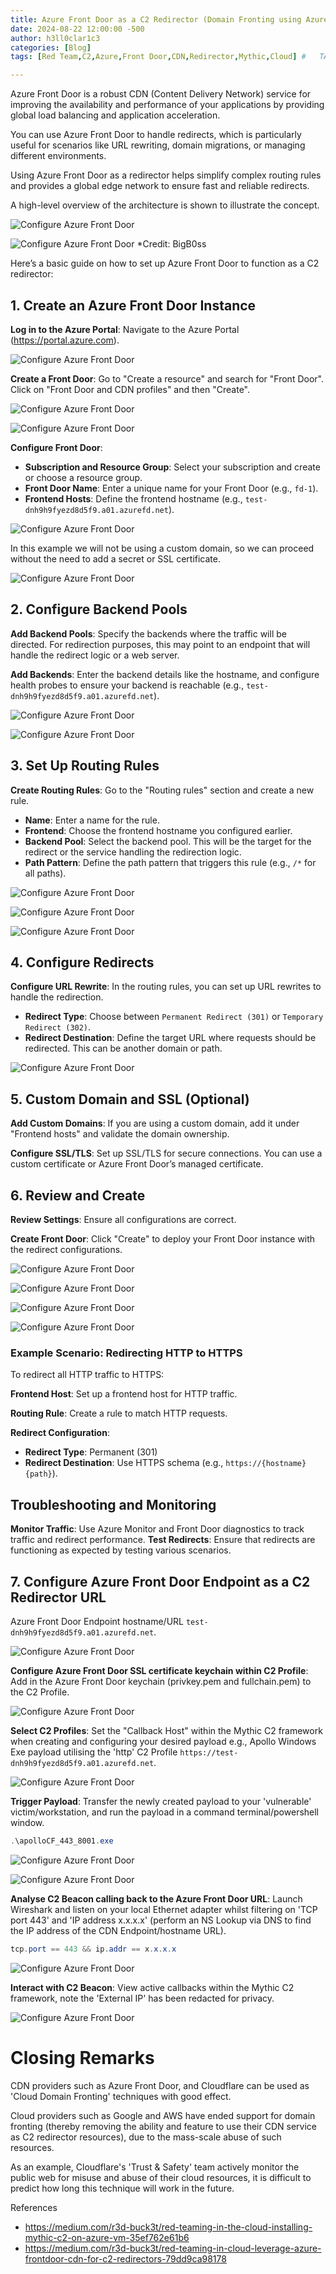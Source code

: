 ```yaml
---
title: Azure Front Door as a C2 Redirector (Domain Fronting using Azure CDN)
date: 2024-08-22 12:00:00 -500
author: h3ll0clar1c3
categories: [Blog]
tags: [Red Team,C2,Azure,Front Door,CDN,Redirector,Mythic,Cloud] #   TAG should always be lowercase

---
```


Azure Front Door is a robust CDN (Content Delivery Network) service for improving the availability and performance of your applications by providing global load balancing and application acceleration. 

You can use Azure Front Door to handle redirects, which is particularly useful for scenarios like URL rewriting, domain migrations, or managing different environments.

Using Azure Front Door as a redirector helps simplify complex routing rules and provides a global edge network to ensure fast and reliable redirects.

A high-level overview of the architecture is shown to illustrate the concept.

![Configure Azure Front Door](/assets/img/32.png)

![Configure Azure Front Door](/assets/img/33.png) 
*Credit: BigB0ss

Here’s a basic guide on how to set up Azure Front Door to function as a C2 redirector:

## 1. **Create an Azure Front Door Instance**

   **Log in to the Azure Portal**: Navigate to the Azure Portal (https://portal.azure.com).

   ![Configure Azure Front Door](/assets/img/10.png)

   **Create a Front Door**: Go to "Create a resource" and search for "Front Door". Click on "Front Door and CDN profiles" and then "Create".

   ![Configure Azure Front Door](/assets/img/11.png)

   ![Configure Azure Front Door](/assets/img/12.png)

   **Configure Front Door**:
   - **Subscription and Resource Group**: Select your subscription and create or choose a resource group.
   - **Front Door Name**: Enter a unique name for your Front Door (e.g., `fd-1`).
   - **Frontend Hosts**: Define the frontend hostname (e.g., `test-dnh9h9fyezd8d5f9.a01.azurefd.net`).
  
  ![Configure Azure Front Door](/assets/img/13.png)

In this example we will not be using a custom domain, so we can proceed without the need to add a secret or SSL certificate.

  ![Configure Azure Front Door](/assets/img/14.png)

## 2. **Configure Backend Pools**

   **Add Backend Pools**: Specify the backends where the traffic will be directed. For redirection purposes, this may point to an endpoint that will handle the redirect logic or a web server.

   **Add Backends**: Enter the backend details like the hostname, and configure health probes to ensure your backend is reachable (e.g., `test-dnh9h9fyezd8d5f9.a01.azurefd.net`).

   ![Configure Azure Front Door](/assets/img/15.png)

   ![Configure Azure Front Door](/assets/img/16.png)

## 3. **Set Up Routing Rules**

   **Create Routing Rules**: Go to the "Routing rules" section and create a new rule.
   - **Name**: Enter a name for the rule.
   - **Frontend**: Choose the frontend hostname you configured earlier.
   - **Backend Pool**: Select the backend pool. This will be the target for the redirect or the service handling the redirection logic.
   - **Path Pattern**: Define the path pattern that triggers this rule (e.g., `/*` for all paths).

 ![Configure Azure Front Door](/assets/img/17.png)

 ![Configure Azure Front Door](/assets/img/18.png)

 ![Configure Azure Front Door](/assets/img/19.png)

## 4. **Configure Redirects**

   **Configure URL Rewrite**: In the routing rules, you can set up URL rewrites to handle the redirection.
   - **Redirect Type**: Choose between `Permanent Redirect (301)` or `Temporary Redirect (302)`.
   - **Redirect Destination**: Define the target URL where requests should be redirected. This can be another domain or path.

 ![Configure Azure Front Door](/assets/img/20.png)

## 5. **Custom Domain and SSL (Optional)**

   **Add Custom Domains**: If you are using a custom domain, add it under "Frontend hosts" and validate the domain ownership.

   **Configure SSL/TLS**: Set up SSL/TLS for secure connections. You can use a custom certificate or Azure Front Door’s managed certificate.

## 6. **Review and Create**

   **Review Settings**: Ensure all configurations are correct.

   **Create Front Door**: Click "Create" to deploy your Front Door instance with the redirect configurations.

   ![Configure Azure Front Door](/assets/img/21.png)

   ![Configure Azure Front Door](/assets/img/22.png)

   ![Configure Azure Front Door](/assets/img/23.png)

   ![Configure Azure Front Door](/assets/img/24.png)

### Example Scenario: Redirecting HTTP to HTTPS

To redirect all HTTP traffic to HTTPS:

   **Frontend Host**: Set up a frontend host for HTTP traffic.

   **Routing Rule**: Create a rule to match HTTP requests.

   **Redirect Configuration**:
   - **Redirect Type**: Permanent (301)
   - **Redirect Destination**: Use HTTPS schema (e.g., `https://{hostname}{path}`).

## Troubleshooting and Monitoring

   **Monitor Traffic**: Use Azure Monitor and Front Door diagnostics to track traffic and redirect performance.
   **Test Redirects**: Ensure that redirects are functioning as expected by testing various scenarios.

## 7. **Configure Azure Front Door Endpoint as a C2 Redirector URL**

Azure Front Door Endpoint hostname/URL `test-dnh9h9fyezd8d5f9.a01.azurefd.net`.

![Configure Azure Front Door](/assets/img/25.png)

**Configure Azure Front Door SSL certificate keychain within C2 Profile**: Add in the Azure Front Door keychain (privkey.pem and fullchain.pem) to the C2 Profile.

![Configure Azure Front Door](/assets/img/31.png)

**Select C2 Profiles**: Set the "Callback Host" within the Mythic C2 framework when creating and configuring your desired payload e.g., Apollo Windows Exe payload utilising the 'http' C2 Profile `https://test-dnh9h9fyezd8d5f9.a01.azurefd.net`.

![Configure Azure Front Door](/assets/img/26.png)

**Trigger Payload**: Transfer the newly created payload to your 'vulnerable' victim/workstation, and run the payload in a command terminal/powershell window.

```powershell
.\apolloCF_443_8001.exe
```

![Configure Azure Front Door](/assets/img/27.png)

![Configure Azure Front Door](/assets/img/28.png)

**Analyse C2 Beacon calling back to the Azure Front Door URL**: Launch Wireshark and listen on your local Ethernet adapter whilst filtering on 'TCP port 443' and 'IP address x.x.x.x' (perform an NS Lookup via DNS to find the IP address of the CDN Endpoint/hostname URL).

```powershell
tcp.port == 443 && ip.addr == x.x.x.x
```

![Configure Azure Front Door](/assets/img/29.png)

**Interact with C2 Beacon**: View active callbacks within the Mythic C2 framework, note the 'External IP' has been redacted for privacy.

![Configure Azure Front Door](/assets/img/30.png)

# Closing Remarks

CDN providers such as Azure Front Door, and Cloudflare can be used as 'Cloud Domain Fronting' techniques with good effect. 

Cloud providers such as Google and AWS have ended support for domain fronting (thereby removing the ability and feature to use their CDN service as C2 redirector resources), due to the mass-scale abuse of such resources. 

As an example, Cloudflare's 'Trust & Safety' team actively monitor the public web for misuse and abuse of their cloud resources, it is difficult to predict how long this technique will work in the future.

References 

* https://medium.com/r3d-buck3t/red-teaming-in-the-cloud-installing-mythic-c2-on-azure-vm-35ef762e61b6
* https://medium.com/r3d-buck3t/red-teaming-in-cloud-leverage-azure-frontdoor-cdn-for-c2-redirectors-79dd9ca98178